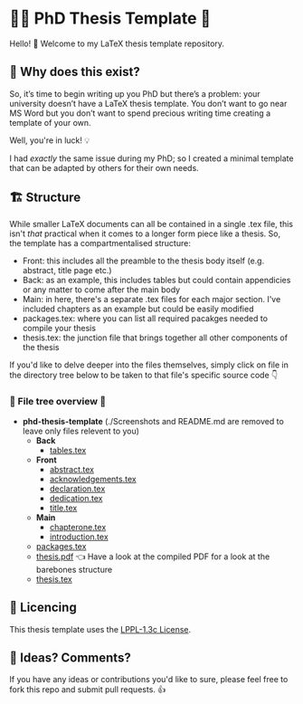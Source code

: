 # :student: PhD Thesis Template :open_book:

Hello! :wave: Welcome to my LaTeX thesis template repository. 

## :thinking: Why does this exist?

So, it’s time to begin writing up you PhD but there’s a problem: your university doesn’t have a LaTeX thesis template. You don’t want to go near MS Word but you don’t want to spend precious writing time creating a template of your own.

Well, you're in luck! 💡

I had _exactly_ the same issue during my PhD; so I created a minimal template that can be adapted by others for their own needs.

## :building_construction: Structure

While smaller LaTeX documents can all be contained in a single .tex file, this isn't _that_ practical when it comes to a longer form piece like a thesis. So, the template has a compartmentalised structure:

- Front: this includes all the preamble to the thesis body itself (e.g. abstract, title page etc.)
- Back: as an example, this includes tables but could contain appendicies or any matter to come after the main body
- Main: in here, there's a separate .tex files for each major section. I've included chapters as an example but could be easily modified
- packages.tex: where you can list all required pacakges needed to compile your thesis
- thesis.tex: the junction file that brings together all other components of the thesis

If you'd like to delve deeper into the files themselves, simply click on file in the directory tree below to be taken to that file's specific source code 👇

### :evergreen_tree: File tree overview :open_file_folder:

- __phd\-thesis\-template__ (./Screenshots and README.md are removed to leave only files relevent to you)
   - __Back__
     - [tables.tex](Back/tables.tex)
   - __Front__
     - [abstract.tex](Front/abstract.tex)
     - [acknowledgements.tex](Front/acknowledgements.tex)
     - [declaration.tex](Front/declaration.tex)
     - [dedication.tex](Front/dedication.tex)
     - [title.tex](Front/title.tex)
   - __Main__
     - [chapterone.tex](Main/chapterone.tex)
     - [introduction.tex](Main/introduction.tex)
   - [packages.tex](packages.tex)
   - [thesis.pdf](thesis.pdf) :point_left: Have a look at the compiled PDF for a look at the barebones structure
   - [thesis.tex](thesis.tex)

## :memo: Licencing 

This thesis template uses the [LPPL-1.3c License](https://www.latex-project.org/lppl/lppl-1-3c/).

## :thought_balloon: Ideas? Comments?

If you have any ideas or contributions you'd like to sure, please feel free to fork this repo and submit pull requests. 👍

